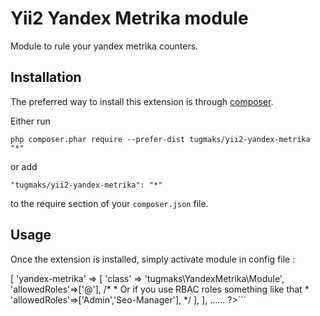 Yii2 Yandex Metrika module
==========================
Module to rule your yandex metrika counters.

Installation
------------

The preferred way to install this extension is through [composer](http://getcomposer.org/download/).

Either run

```
php composer.phar require --prefer-dist tugmaks/yii2-yandex-metrika "*"
```

or add

```
"tugmaks/yii2-yandex-metrika": "*"
```

to the require section of your `composer.json` file.


Usage
-----

Once the extension is installed, simply activate module in config file  :

<?php
    ......
   'modules' => [
        'yandex-metrika' => [
            'class' => 'tugmaks\YandexMetrika\Module',
            'allowedRoles'=>['@'],
            /*
             * Or if you use RBAC roles something like that
             * 'allowedRoles'=>['Admin','Seo-Manager'],
             */
            
        ],
    ],
    ......

?>```